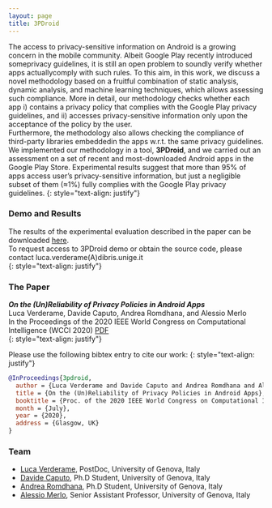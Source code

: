 ```yaml
---
layout: page
title: 3PDroid
---
```

The  access  to  privacy-sensitive  information  on  Android  is  a  growing  concern  in  the  mobile  community.  Albeit Google  Play  recently  introduced  someprivacy guidelines,  it  is still  an  open  problem  to  soundly  verify  whether  apps  actuallycomply  with  such  rules.  To  this  aim,  in  this  work,  we  discuss a  novel  methodology  based  on  a  fruitful  combination  of  static analysis,  dynamic  analysis,  and  machine  learning  techniques, which  allows  assessing  such  compliance. More  in  detail,  our methodology checks whether each app i) contains a privacy policy that  complies  with  the  Google  Play  privacy  guidelines,  and  ii) accesses  privacy-sensitive  information  only  upon  the  acceptance of  the  policy  by  the  user.  
Furthermore,  the  methodology  also allows checking the compliance of third-party libraries embeddedin  the  apps  w.r.t.  the  same  privacy  guidelines. We  implemented  our  methodology  in  a  tool,  **3PDroid**,  and  we carried out an assessment on a set of recent and most-downloaded Android  apps  in  the  Google  Play  Store. Experimental  results suggest  that  more  than  95%  of  apps  access  user’s  privacy-sensitive information, but just a negligible subset of them (≈1%) fully  complies  with  the  Google  Play  privacy  guidelines. 
{: style="text-align: justify"}

### Demo and Results

The results of the experimental evaluation described in the paper can be downloaded [here](../data/3pdroid_results.zip).  
To request access to 3PDroid demo or obtain the source code, please contact luca.verderame(A)dibris.unige.it  
{: style="text-align: justify"}

### The Paper

***On the (Un)Reliability of Privacy Policies in Android Apps***  
Luca Verderame, Davide Caputo, Andrea Romdhana, and Alessio Merlo  
In the Proceedings of the 2020 IEEE World Congress on Computational Intelligence (WCCI 2020) [PDF]()  
{: style="text-align: justify"}

Please use the following bibtex entry to cite our work:
{: style="text-align: justify"}

```BibTeX
@InProceedings{3pdroid,
  author = {Luca Verderame and Davide Caputo and Andrea Romdhana and Alessio Merlo},
  title = {On the (Un)Reliability of Privacy Policies in Android Apps},
  booktitle = {Proc. of the 2020 IEEE World Congress on Computational Intelligence (WCCI 2020)},
  month = {July},
  year = {2020},
  address = {Glasgow, UK}
}
```

### Team

- [Luca Verderame](https://www.talos-sec.com/), PostDoc, University of Genova, Italy
- [Davide Caputo](../people/davide_caputo/), Ph.D Student, University of Genova, Italy
- [Andrea Romdhana](../people/andrea_romdhana/), Ph.D Student, University of Genova, Italy
- [Alessio Merlo](../people/alessio_merlo/), Senior Assistant Professor, University of Genova, Italy


